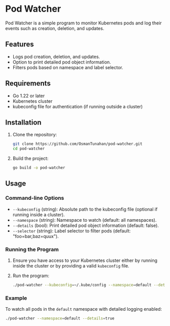 # Pod Watcher

Pod Watcher is a simple program to monitor Kubernetes pods and log their events such as creation, deletion, and updates.

## Features

- Logs pod creation, deletion, and updates.
- Option to print detailed pod object information.
- Filters pods based on namespace and label selector.

## Requirements

- Go 1.22 or later
- Kubernetes cluster
- kubeconfig file for authentication (if running outside a cluster)

## Installation

1. Clone the repository:

    ```bash
    git clone https://github.com/OsmanTunahan/pod-watcher.git
    cd pod-watcher
    ```

2. Build the project:

    ```bash
    go build -o pod-watcher
    ```

## Usage

### Command-line Options

- `--kubeconfig` (string): Absolute path to the kubeconfig file (optional if running inside a cluster).
- `--namespace` (string): Namespace to watch (default: all namespaces).
- `--details` (bool): Print detailed pod object information (default: false).
- `--selector` (string): Label selector to filter pods (default: "foo=bar,baz=quux").

### Running the Program

1. Ensure you have access to your Kubernetes cluster either by running inside the cluster or by providing a valid `kubeconfig` file.
2. Run the program:

    ```bash
    ./pod-watcher --kubeconfig=~/.kube/config --namespace=default --details=true --selector="app=testk8sapp"
    ```

### Example

To watch all pods in the `default` namespace with detailed logging enabled:

```bash
./pod-watcher --namespace=default --details=true
```